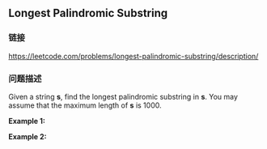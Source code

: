 ## Longest Palindromic Substring  
### 链接  
https://leetcode.com/problems/longest-palindromic-substring/description/  
### 问题描述
Given a string **s**, find the longest palindromic substring in **s**. You may assume that the maximum length of **s** is 1000.

**Example 1:**

**Example 2:**
